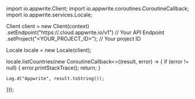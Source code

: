import io.appwrite.Client;
import io.appwrite.coroutines.CoroutineCallback;
import io.appwrite.services.Locale;

Client client = new Client(context)
    .setEndpoint("https://<REGION>.cloud.appwrite.io/v1") // Your API Endpoint
    .setProject("<YOUR_PROJECT_ID>"); // Your project ID

Locale locale = new Locale(client);

locale.listCountries(new CoroutineCallback<>((result, error) -> {
    if (error != null) {
        error.printStackTrace();
        return;
    }

    Log.d("Appwrite", result.toString());
}));
